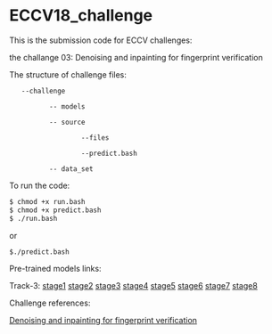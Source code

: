 # ECCV18_challenge
This is the submission code for ECCV challenges:

the challange 03: Denoising and inpainting for fingerprint verification

The structure of challenge files:

       --challenge
       
              -- models 
       
              -- source
               
                      --files
               
                      --predict.bash
       
              -- data_set
       
       
To run the code:
```sh
$ chmod +x run.bash
$ chmod +x predict.bash
$ ./run.bash
```
or
```sh
$./predict.bash
```

Pre-trained models links:

Track-3:
[stage1](https://github.com/quan6791/ECCV_challenge/blob/master/challenge03/model.npz)
[stage2](https://github.com/quan6791/ECCV_challenge/blob/master/challenge03/model_step02.npz)
[stage3](https://github.com/quan6791/ECCV_challenge/blob/master/challenge03/model_step03.npz)
[stage4](https://github.com/quan6791/ECCV_challenge/blob/master/challenge03/model_step04.npz)
[stage5](https://github.com/quan6791/ECCV_challenge/blob/master/challenge03/model_step05.npz)
[stage6](https://github.com/quan6791/ECCV_challenge/blob/master/challenge03/model_step06.npz)
[stage7](https://github.com/quan6791/ECCV_challenge/blob/master/challenge03/model_step07.npz)
[stage8](https://github.com/quan6791/ECCV_challenge/blob/master/challenge03/model_step08.npz)


Challenge references:

[Denoising and inpainting for fingerprint verification](https://competitions.codalab.org/competitions/18426)
